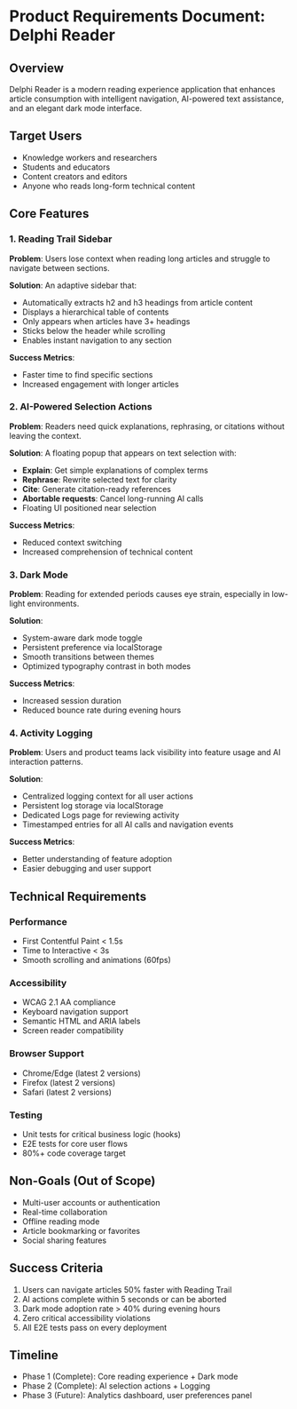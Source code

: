 # Product Requirements Document: Delphi Reader

## Overview
Delphi Reader is a modern reading experience application that enhances article consumption with intelligent navigation, AI-powered text assistance, and an elegant dark mode interface.

## Target Users
- Knowledge workers and researchers
- Students and educators
- Content creators and editors
- Anyone who reads long-form technical content

## Core Features

### 1. Reading Trail Sidebar
**Problem**: Users lose context when reading long articles and struggle to navigate between sections.

**Solution**: An adaptive sidebar that:
- Automatically extracts h2 and h3 headings from article content
- Displays a hierarchical table of contents
- Only appears when articles have 3+ headings
- Sticks below the header while scrolling
- Enables instant navigation to any section

**Success Metrics**:
- Faster time to find specific sections
- Increased engagement with longer articles

### 2. AI-Powered Selection Actions
**Problem**: Readers need quick explanations, rephrasing, or citations without leaving the context.

**Solution**: A floating popup that appears on text selection with:
- **Explain**: Get simple explanations of complex terms
- **Rephrase**: Rewrite selected text for clarity
- **Cite**: Generate citation-ready references
- **Abortable requests**: Cancel long-running AI calls
- Floating UI positioned near selection

**Success Metrics**:
- Reduced context switching
- Increased comprehension of technical content

### 3. Dark Mode
**Problem**: Reading for extended periods causes eye strain, especially in low-light environments.

**Solution**:
- System-aware dark mode toggle
- Persistent preference via localStorage
- Smooth transitions between themes
- Optimized typography contrast in both modes

**Success Metrics**:
- Increased session duration
- Reduced bounce rate during evening hours

### 4. Activity Logging
**Problem**: Users and product teams lack visibility into feature usage and AI interaction patterns.

**Solution**:
- Centralized logging context for all user actions
- Persistent log storage via localStorage
- Dedicated Logs page for reviewing activity
- Timestamped entries for all AI calls and navigation events

**Success Metrics**:
- Better understanding of feature adoption
- Easier debugging and user support

## Technical Requirements

### Performance
- First Contentful Paint < 1.5s
- Time to Interactive < 3s
- Smooth scrolling and animations (60fps)

### Accessibility
- WCAG 2.1 AA compliance
- Keyboard navigation support
- Semantic HTML and ARIA labels
- Screen reader compatibility

### Browser Support
- Chrome/Edge (latest 2 versions)
- Firefox (latest 2 versions)
- Safari (latest 2 versions)

### Testing
- Unit tests for critical business logic (hooks)
- E2E tests for core user flows
- 80%+ code coverage target

## Non-Goals (Out of Scope)
- Multi-user accounts or authentication
- Real-time collaboration
- Offline reading mode
- Article bookmarking or favorites
- Social sharing features

## Success Criteria
1. Users can navigate articles 50% faster with Reading Trail
2. AI actions complete within 5 seconds or can be aborted
3. Dark mode adoption rate > 40% during evening hours
4. Zero critical accessibility violations
5. All E2E tests pass on every deployment

## Timeline
- Phase 1 (Complete): Core reading experience + Dark mode
- Phase 2 (Complete): AI selection actions + Logging
- Phase 3 (Future): Analytics dashboard, user preferences panel
